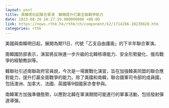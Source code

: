 ```yaml
---
layout: post
title: 美韓明日起聯合軍演　韓稱提升打贏全面戰爭能力
date: 2023-08-20 10:27:59.000000000 +08:00
link: https://news.rthk.hk/rthk/ch/component/k2/1714266-20230820.htm
categories: rthk
---
```


美國與南韓明日起，展開為期11日、代號「乙支自由護盾」的下半年聯合軍演。

南韓國防部表示，演習將反映進一步升級的北韓核導能力、安全形勢變化、俄烏戰爭的經驗教訓等。

韓聯社引述南聯政府官員說，今次是一場實戰化演習，旨在加強韓美同盟的聯合應對能力，提升打贏全面戰爭的能力。除了美國和南韓，聯合國軍司令部的成員國，包括澳洲、加拿大、法國、英國等9個國家亦會參與。

南韓軍方加強準備態勢，以應對北韓在軍演期間可能進行的軍事活動，包括發射彈道導彈。
